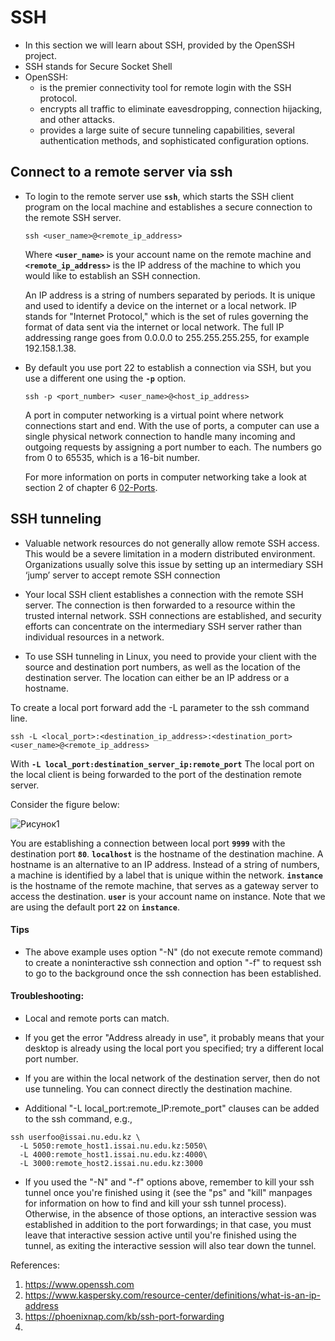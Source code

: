 # SSH 

   - In this section we will learn about SSH, provided by the OpenSSH project.
   - SSH stands for Secure Socket Shell
   - OpenSSH:
      - is the premier connectivity tool for remote login with the SSH protocol. 
      - encrypts all traffic to eliminate eavesdropping, connection hijacking, and other attacks. 
      - provides a large suite of secure tunneling capabilities, several authentication methods, and sophisticated configuration options.
   
   ## Connect to a remote server via ssh

   - To login to the remote server use **`ssh`**, which starts the SSH client program on the local machine and establishes a secure connection to the remote SSH server.
     
     ```
     ssh <user_name>@<remote_ip_address>
     ```
     
     Where **`<user_name>`** is your account name on the remote machine and **`<remote_ip_address>`** is the IP address of the machine to which you would like to establish an SSH connection.
     
     An IP address is a string of numbers separated by periods. It is unique and used to identify a device on the internet or a local network. IP stands for "Internet Protocol," which is the set of rules governing the format of data sent via the internet or local network. The full IP addressing range goes from 0.0.0.0 to 255.255.255.255, for example 192.158.1.38.
     
   - By default you use port 22 to establish a connection via SSH, but you use a different one using the **`-p`** option.
     ```
     ssh -p <port_number> <user_name>@<host_ip_address>
     ```
     A port in computer networking is a virtual point where network connections start and end. With the use of ports, a computer can use a single physical network connection to handle many incoming and outgoing requests by assigning a port number to each. The numbers go from 0 to 65535, which is a 16-bit number.
     
     For more information on ports in computer networking take a look at section 2 of chapter 6 [02-Ports](https://github.com/nomadicpeople/linux_tutorial/blob/main/docs/06-Networking/02-Ports.md). 
     
   ## SSH tunneling
 - Valuable network resources do not generally allow remote SSH access. This would be a severe limitation in a modern distributed environment. Organizations usually solve this issue by setting up an intermediary SSH ‘jump’ server to accept remote SSH connection
   
 - Your local SSH client establishes a connection with the remote SSH server. The connection is then forwarded to a resource within the trusted internal network. SSH connections are established, and security efforts can concentrate on the intermediary SSH server rather than individual resources in a network.

 - To use SSH tunneling in Linux, you need to provide your client with the source and destination port numbers, as well as the location of the destination server. The location can either be an IP address or a hostname.
 
 To create a local port forward add the -L parameter to the ssh command line.
 ```
 ssh -L <local_port>:<destination_ip_address>:<destination_port> <user_name>@<remote_ip_address>
 
 ```
 With **`-L local_port:destination_server_ip:remote_port`** The local port on the local client is being forwarded to the port of the destination remote server.

Consider the figure below:

![Рисунок1](https://user-images.githubusercontent.com/73333051/141063533-927adc51-4135-4a92-af94-deffcc853c8d.png)


You are establishing a connection between local port **`9999`** with the destination port  **`80`**.  **`localhost`** is the hostname of the destination machine. A hostname is an alternative to an IP address. Instead of a string of numbers, a machine is identified by a label that is unique within the network. 
 **`instance`** is the hostname of the remote machine, that serves as a gateway server to access the destination.  **`user`** is your account name on instance. Note that we are using the default port  **`22`** on  **`instance`**. 

#### Tips 
- The above example uses option "-N"  (do not execute remote command) to create a noninteractive ssh connection and option "-f" to request ssh to go to the background once the ssh connection has been established.  

 #### Troubleshooting:
 - Local and remote ports can match.
 - If you get the error "Address already in use", it probably means that your desktop is already using the local port you specified; try a different local port number.
 - If you are within the local network of the destination server, then do not use tunneling. You can connect directly the destination machine. 
 
 - Additional "-L local_port:remote_IP:remote_port" clauses can be added to the ssh command, e.g.,
 ```
 ssh userfoo@issai.nu.edu.kz \
   -L 5050:remote_host1.issai.nu.edu.kz:5050\
   -L 4000:remote_host1.issai.nu.edu.kz:4000\
   -L 3000:remote_host2.issai.nu.edu.kz:3000
   ```

 - If you used the "-N" and "-f" options above, remember to kill your ssh tunnel once you're finished using it (see the "ps" and "kill" manpages for information on how to find and kill your ssh tunnel process). Otherwise, in the absence of those options, an interactive session was established in addition to the port forwardings; in that case, you must leave that interactive session active until you're finished using the tunnel, as exiting the interactive session will also tear down the tunnel.
 

References:
1. https://www.openssh.com
2. https://www.kaspersky.com/resource-center/definitions/what-is-an-ip-address
3. https://phoenixnap.com/kb/ssh-port-forwarding
4. 

